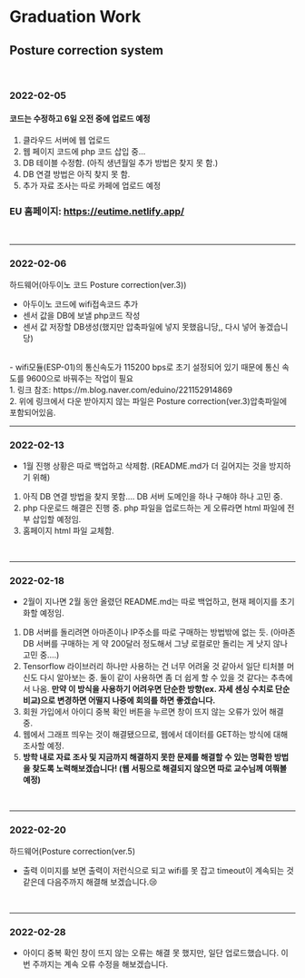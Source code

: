 # Graduation Work

## Posture correction system

<br/>

### 2022-02-05

#### 코드는 수정하고 6일 오전 중에 업로드 예정
1. 클라우드 서버에 웹 업로드
2. 웹 페이지 코드에 php 코드 삽입 중...
3. DB 테이블 수정함. (아직 생년월일 추가 방법은 찾지 못 함.)
4. DB 연결 방법은 아직 찾지 못 함.
5. 추가 자료 조사는 따로 카페에 업로드 예정

### EU 홈페이지: https://eutime.netlify.app/

<br/>

---
### 2022-02-06

하드웨어(아두이노 코드 Posture correction(ver.3))
- 아두이노 코드에 wifi접속코드 추가
- 센서 값을 DB에 보낼 php코드 작성
- 센서 값 저장할 DB생성(했지만 압축파일에 넣지 못했읍니당,, 다시 넣어 놓겠습니당)
<br/>
- wifi모듈(ESP-01)의 통신속도가 115200 bps로 초기 설정되어 있기 때문에 통신 속도를 9600으로 바꿔주는 작업이 필요 </br>
  1. 링크 참조: https://m.blog.naver.com/eduino/221152914869 </br>
  2. 위에 링크에서 다운 받아지지 않는 파일은 Posture correction(ver.3)압축파일에 포함되어있음.


<br/>

---
### 2022-02-13

- 1월 진행 상황은 따로 백업하고 삭제함. (README.md가 더 길어지는 것을 방지하기 위해)
1. 아직 DB 연결 방법을 찾지 못함.... DB 서버 도메인을 하나 구해야 하나 고민 중.
2. php 다운로드 해결은 진행 중. php 파일을 업로드하는 게 오류라면 html 파일에 전부 삽입할 예정임.
3. 홈페이지 html 파일 교체함.


<br/>

---
### 2022-02-18

- 2월이 지나면 2월 동안 올렸던 README.md는 따로 백업하고, 현재 페이지를 초기화할 예정임.

1. DB 서버를 돌리려면 아마존이나 IP주소를 따로 구매하는 방법밖에 없는 듯. (아마존 DB 서버를 구매하는 게 약 200달러 정도해서 그냥 로컬로만 돌리는 게 낫지 않나 고민 중....)
2. Tensorflow 라이브러리 하나만 사용하는 건 너무 어려울 것 같아서 일단 티처블 머신도 다시 알아보는 중. 둘이 같이 사용하면 좀 더 쉽게 할 수 있을 것 같다는 추측에서 나옴. **만약 이 방식을 사용하기 어려우면 단순한 방향(ex. 자세 센싱 수치로 단순 비교)으로 변경하면 어떨지 나중에 회의를 하면 좋겠습니다.**
3. 회원 가입에서 아이디 중복 확인 버튼을 누르면 창이 뜨지 않는 오류가 있어 해결 중.
4. 웹에서 그래프 띄우는 것이 해결됐으므로, 웹에서 데이터를 GET하는 방식에 대해 조사할 예정.
5. **방학 내로 자료 조사 및 지금까지 해결하지 못한 문제를 해결할 수 있는 명확한 방법을 찾도록 노력해보겠습니다! (웹 서핑으로 해결되지 않으면 따로 교수님께 여쭤볼 예정)**


<br/>


---
### 2022-02-20

하드웨어(Posture correction(ver.5)
- 출력 이미지를 보면 출력이 저런식으로 되고 wifi를 못 잡고 timeout이 계속되는 것 같은데 다음주까지 해결해 보겠습니다.😢


<br/>


---
### 2022-02-28

- 아이디 중복 확인 창이 뜨지 않는 오류는 해결 못 했지만, 일단 업로드했습니다. 이번 주까지는 계속 오류 수정을 해보겠습니다.


<br/>
